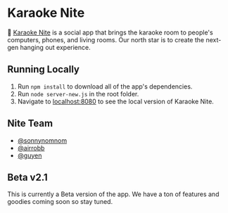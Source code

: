 # Karaoke Nite

🔮 [Karaoke Nite](https://karaokenite.co) is a social app that brings the karaoke room to people's computers, phones, and living rooms. Our north star is to create the next-gen hanging out experience.

## Running Locally

1. Run `npm install` to download all of the app's dependencies.
2. Run `node server-new.js` in the root folder.
3. Navigate to [localhost:8080](http://localhost:8080) to see the local version of Karaoke Nite.

## Nite Team

- [@sonnynomnom](https://twitter.com/sonnynomnom)
- [@airrobb](https://github.com/codecaaron)
- [@guyen](https://www.linkedin.com/in/guyendinh)

## Beta v2.1

This is currently a Beta version of the app. We have a ton of features and goodies coming soon so stay tuned.

<!-- Karaoke Nite is also open-sourced. If you are a programmer, designer, 3d modeller, or game artist and want to help out, you can find the project on our [GitHub](https://github.com/karaokenite). -->